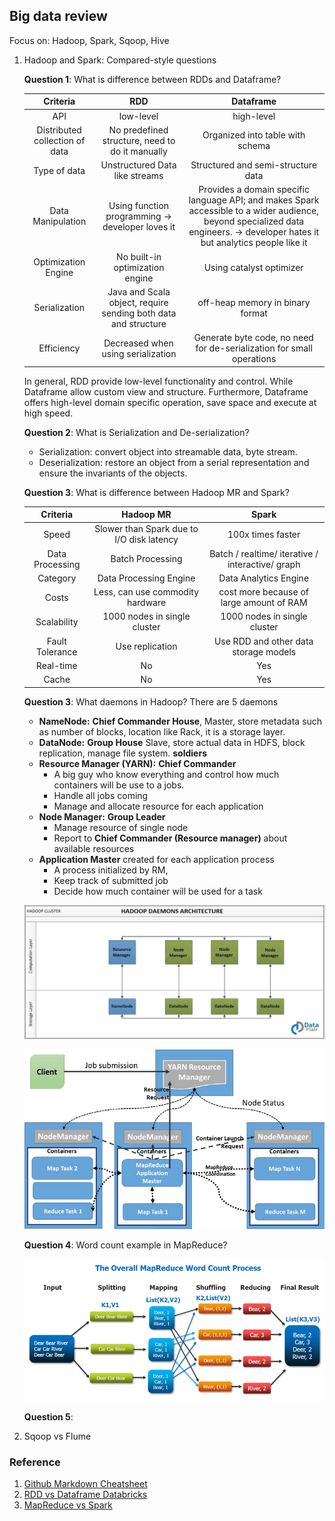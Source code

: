 ## Big data review

Focus on: Hadoop, Spark, Sqoop, Hive

1. Hadoop and Spark: Compared-style questions

    __Question 1__: What is difference between RDDs and Dataframe?

    |Criteria| RDD |Dataframe|
    |:------:|:---:|:-------:|
    |API|low-level|high-level|
    |Distributed collection of data|No predefined structure, need to do it manually|Organized into table with schema|
    |Type of data|Unstructured Data like streams|Structured and semi-structure data|
    |Data Manipulation|Using function programming -> developer loves it|Provides a domain specific language API; and makes Spark accessible to a wider audience, beyond specialized data engineers. -> developer hates it but analytics people like it|
    |Optimization Engine|No built-in optimization engine|Using catalyst optimizer|
    |Serialization|Java and Scala object, require sending both data and structure|off-heap memory in binary format|
    |Efficiency|Decreased when using serialization|Generate byte code, no need for de-serialization for small operations|

    In general, RDD provide low-level functionality and control. While Dataframe allow custom view and structure. Furthermore, Dataframe offers high-level domain specific operation, save space and execute at high speed.


    __Question 2__: What is Serialization and De-serialization?

    - Serialization: convert object into streamable data, byte stream.
    - Deserialization: restore an object from a serial representation and ensure the invariants of the objects.

    __Question 3__: What is difference between Hadoop MR and Spark?
    
    |Criteria| Hadoop MR |  Spark  |
    |:------:|:---------:|:-------:|
    | Speed  | Slower than Spark due to I/O disk latency |100x times faster|
    | Data Processing| Batch Processing| Batch / realtime/ iterative / interactive/ graph|
    | Category | Data Processing Engine| Data Analytics Engine|
    | Costs| Less, can use commodity hardware | cost more because of large amount of RAM |
    | Scalability| 1000 nodes in single cluster | 1000 nodes in single cluster |
    | Fault Tolerance| Use replication | Use RDD and other data storage models |
    | Real-time | No  | Yes |
    | Cache | No | Yes |

    __Question 3__: What daemons in Hadoop?
    There are 5 daemons
    - __NameNode:__  __Chief Commander House__, Master, store metadata such as number of blocks, location like Rack, it is a storage layer.
    - __DataNode:__ __Group House__ Slave, store actual data in HDFS, block replication, manage file system. __soldiers__
    - __Resource Manager (YARN):__  __Chief Commander__
      - A big guy who know everything and control how much containers will be use to a jobs.
      - Handle all jobs coming
      - Manage and allocate resource for each application
    - __Node Manager:__ __Group Leader__
      - Manage resource of single node
      - Report to __Chief Commander (Resource manager)__ about available resources
    - __Application Master__ created for each application process
      - A process initialized by RM,
      - Keep track of submitted job
      - Decide how much container will be used for a task


    ![](pic/hadoop_daemons_1.jpeg)

    ![](pic/hadoop_daemons.png)

    __Question 4__: Word count example in MapReduce?

    ![](pic/wordCount.png)

    __Question 5__:


2. Sqoop vs Flume


### Reference

1. [Github Markdown Cheatsheet](https://github.com/adam-p/markdown-here/wiki/Markdown-Cheatsheet)
2. [RDD vs Dataframe Databricks](https://databricks.com/blog/2016/07/14/a-tale-of-three-apache-spark-apis-rdds-dataframes-and-datasets.html)
3. [MapReduce vs Spark](https://www.educba.com/mapreduce-vs-apache-spark/)
